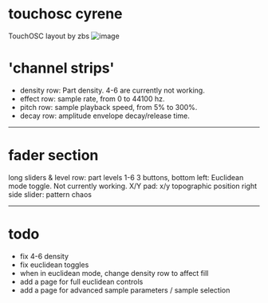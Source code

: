 # touchosc cyrene
TouchOSC layout by zbs
![image](https://user-images.githubusercontent.com/56085339/132133460-669c17d3-3e34-4e5a-b6a7-6afffd941518.png)

# 'channel strips'
- density row: Part density. 4-6 are currently not working.
- effect row: sample rate, from 0 to 44100 hz.
- pitch row: sample playback speed, from 5% to 300%.
- decay row: amplitude envelope decay/release time. 

---
# fader section
long sliders & level row: part levels 1-6
3 buttons, bottom left: Euclidean mode toggle. Not currently working.
X/Y pad: x/y topographic position
right side slider: pattern chaos

---


# todo
- fix 4-6 density
- fix euclidean toggles
- when in euclidean mode, change density row to affect fill
- add a page for full euclidean controls
- add a page for advanced sample parameters / sample selection
